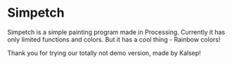 # Simpetch
Simpetch is a simple painting program made in Processing.
Currently it has only limited functions and colors. But it has a cool thing - Rainbow colors!

Thank you for trying our totally not demo version, made by Kalsep!
